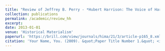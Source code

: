 ```yaml
---
title: "Review of Jeffrey B. Perry - *Hubert Harrison: The Voice of Harlem Radicalism, 1883-1918*"
collection: publications
permalink: /academic/review_hh
excerpt: 
date: 2013-01-01
venue: 'Historical Materialism'
paperurl: 'https://brill.com/view/journals/hima/21/3/article-p165_8.xml'
citation: 'Your Name, You. (2009). &quot;Paper Title Number 1.&quot; <i>Journal 1</i>. 1(1).'
---
```


